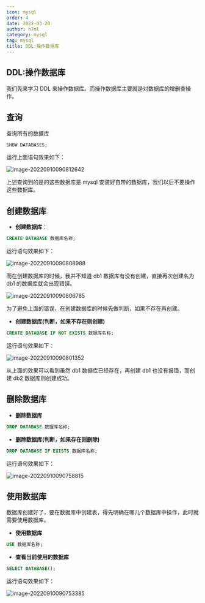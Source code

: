 ```yaml
---
icon: mysql
order: 4
date: 2022-03-20
author: h7ml
category: mysql
tag: mysql
title: DDL:操作数据库
---
```


## DDL:操作数据库

我们先来学习 DDL 来操作数据库。而操作数据库主要就是对数据库的增删查操作。

## 查询

查询所有的数据库

```sql
SHOW DATABASES;
```

运行上面语句效果如下：

![image-20220910090812642](https://nakoruru.h7ml.cn/httpproxy/static.5ibug.net/vitepress/assets/images/mysql/202209100908686.png)

上述查询到的是的这些数据库是 mysql 安装好自带的数据库，我们以后不要操作这些数据库。

## 创建数据库

- **创建数据库**：

```sql
CREATE DATABASE 数据库名称;
```

运行语句效果如下：

![image-20220910090808988](https://nakoruru.h7ml.cn/httpproxy/static.5ibug.net/vitepress/assets/images/mysql/202209100908036.png)

而在创建数据库的时候，我并不知道 db1 数据库有没有创建，直接再次创建名为 db1 的数据库就会出现错误。

![image-20220910090806785](https://nakoruru.h7ml.cn/httpproxy/static.5ibug.net/vitepress/assets/images/mysql/202209100908835.png)

为了避免上面的错误，在创建数据库的时候先做判断，如果不存在再创建。

- **创建数据库(判断，如果不存在则创建)**

```sql
CREATE DATABASE IF NOT EXISTS 数据库名称;
```

运行语句效果如下：

![image-20220910090801352](https://nakoruru.h7ml.cn/httpproxy/static.5ibug.net/vitepress/assets/images/mysql/202209100908394.png)

从上面的效果可以看到虽然 db1 数据库已经存在，再创建 db1 也没有报错，而创建 db2 数据库则创建成功。

## 删除数据库

- **删除数据库**

```sql
DROP DATABASE 数据库名称;
```

- **删除数据库(判断，如果存在则删除)**

```sql
DROP DATABASE IF EXISTS 数据库名称;
```

运行语句效果如下：

![image-20220910090758815](https://nakoruru.h7ml.cn/httpproxy/static.5ibug.net/vitepress/assets/images/mysql/202209100907863.png)

## 使用数据库

数据库创建好了，要在数据库中创建表，得先明确在哪儿个数据库中操作，此时就需要使用数据库。

- **使用数据库**

```sql
USE 数据库名称;
```

- **查看当前使用的数据库**

```sql
SELECT DATABASE();
```

运行语句效果如下：

![image-20220910090753385](https://nakoruru.h7ml.cn/httpproxy/static.5ibug.net/vitepress/assets/images/mysql/202209100907430.png)

